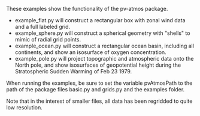 These examples show the functionality of the pv-atmos package.

- example_flat.py will construct a rectangular box with zonal wind data and a full labeled grid.
- example_sphere.py will construct a spherical geometry with "shells" to mimic of radial grid points.
- example_ocean.py will construct a rectangular ocean basin, including all continents, and show an isosurface of oxygen concentration.
- example_pole.py will project topographic and atmospheric data onto the North pole, and show isosurfaces of geopotential height during the Stratospheric Sudden Warming of Feb 23 1979.

When running the examples, be sure to set the variable pvAtmosPath to the path of the package files basic.py and grids.py and the examples folder.

Note that in the interest of smaller files, all data has been regridded to quite low resolution.
